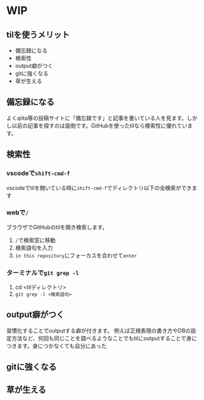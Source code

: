 # WIP

## tilを使うメリット

- 備忘録になる
- 検索性
- output癖がつく
- gitに強くなる
- 草が生える

## 備忘録になる

よくqiita等の投稿サイトに「備忘録です」と記事を書いている人を見ます。しかし以前の記事を探すのは面倒です。GitHubを使ったtilなら検索性に優れています。

## 検索性

### vscodeで`shift-cmd-f`

vscodeでtilを開いている時に`shift-cmd-f`でディレクトリ以下の全検索ができます

### webで`/`

ブラウザでGitHubのtilを開き検索します。

1. `/`で検索窓に移動
2. 検索語句を入力
3. `in this repository`にフォーカスを合わせて`enter`

### ターミナルで`git grep -l`

1. cd <tilディレクトリ>
2. `git grep -l <検索語句>`

## output癖がつく

習慣化することでoutputする癖が付きます。
例えば正規表現の書き方やDBの設定方法など、何回も同じことを調べるようなことでもtilにoutputすることで身につきます。身につかなくても自分にあった

## gitに強くなる

## 草が生える
